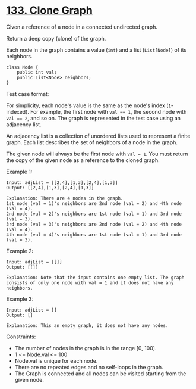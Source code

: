 # [133. Clone Graph](https://leetcode.com/problems/clone-graph/description/)

Given a reference of a node in a connected undirected graph.

Return a deep copy (clone) of the graph.

Each node in the graph contains a value (`int`) and a list (`List[Node]`) of its neighbors.

```
class Node {
    public int val;
    public List<Node> neighbors;
}
```
 

Test case format:

For simplicity, each node's value is the same as the node's index (`1`-indexed). For example, the first node with `val == 1`, the second node with `val == 2`, and so on. The graph is represented in the test case using an adjacency list.

An adjacency list is a collection of unordered lists used to represent a finite graph. Each list describes the set of neighbors of a node in the graph.

The given node will always be the first node with `val = 1`. You must return the copy of the given node as a reference to the cloned graph.

 

Example 1:

    Input: adjList = [[2,4],[1,3],[2,4],[1,3]]
    Output: [[2,4],[1,3],[2,4],[1,3]]

    Explanation: There are 4 nodes in the graph.
    1st node (val = 1)'s neighbors are 2nd node (val = 2) and 4th node (val = 4).
    2nd node (val = 2)'s neighbors are 1st node (val = 1) and 3rd node (val = 3).
    3rd node (val = 3)'s neighbors are 2nd node (val = 2) and 4th node (val = 4).
    4th node (val = 4)'s neighbors are 1st node (val = 1) and 3rd node (val = 3).

Example 2:

    Input: adjList = [[]]
    Output: [[]]

    Explanation: Note that the input contains one empty list. The graph consists of only one node with val = 1 and it does not have any neighbors.

Example 3:

    Input: adjList = []
    Output: []

    Explanation: This an empty graph, it does not have any nodes.
 

Constraints:

* The number of nodes in the graph is in the range [0, 100].
* 1 <= Node.val <= 100
* Node.val is unique for each node.
* There are no repeated edges and no self-loops in the graph.
* The Graph is connected and all nodes can be visited starting from the given node.